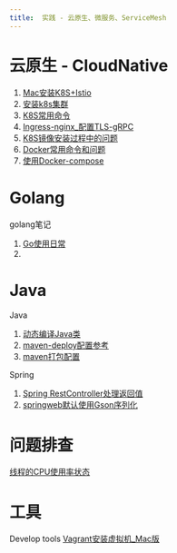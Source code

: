 ```yaml
---
title:  实践 - 云原生、微服务、ServiceMesh
---
```


# 云原生 - CloudNative
1. [Mac安装K8S+Istio](_posts/cloudnative/2021-8-5-Mac安装K8S+Istio.md)
2. [安装k8s集群](_posts/cloudnative/2021-8-25-安装k8s集群.md)
3. [K8S常用命令](_posts/cloudnative/2021-8-25-K8S命令.md)
4. [Ingress-nginx_配置TLS-gRPC](_posts/cloudnative/2021-8-31-K8S_Ingress_TLS支持gRPC.md)
5. [K8S镜像安装过程中的问题](_posts/cloudnative/2021-9-7-K8S镜像安装过程中的问题.md)
6. [Docker常用命令和问题](_posts/cloudnative/2021-12-26-docker常用命令和问题.md)
7. [使用Docker-compose](_posts/cloudnative/2021-1-10-使用Docker-compose.md)

# Golang
golang笔记
1. [Go使用日常](_posts/golang/2021-9-29-Go使用日常.md)
2. 


# Java
Java
1. [动态编译Java类](_posts/java/2021-12-23-动态编译Java类.md) 
2. [maven-deploy配置参考](_posts/java/2020-12-01-maven私服settings配置参考.md)
3. [maven打包配置](_posts/java/2022-1-11-maven打包配置.md)

Spring
1. [Spring RestController处理返回值](_posts/java/2021-11-22-SpringRestController处理返回值.md) 
2. [springweb默认使用Gson序列化](_post/java/2021-12-27-springweb默认使用Gson序列化.md) 

# 问题排查
[线程的CPU使用率状态](_posts/tools/2020-3-12-线程的CPU使用率状态.md)

# 工具
Develop tools
[Vagrant安装虚拟机_Mac版](_posts/tools/2021-8-8-Vagrant安装虚拟机_Mac版.md) 

